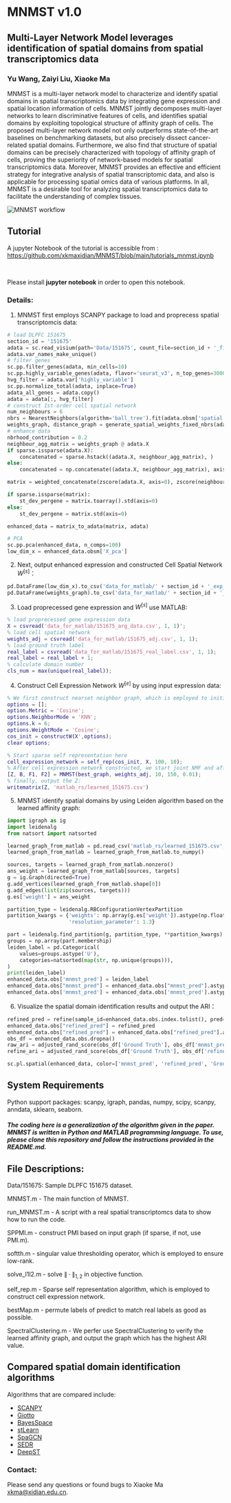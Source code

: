 # MNMST v1.0

## Multi-Layer Network Model leverages identification of spatial domains from spatial transcriptomics data

###  Yu Wang, Zaiyi Liu, Xiaoke Ma

MNMST is a multi-layer network model to characterize and identify spatial domains in spatial transcriptomics data by integrating gene expression and spatial location information of cells. MNMST jointly decomposes multi-layer networks to learn discriminative features of cells, and identifies spatial domains by exploiting topological structure of affinity graph of cells. The proposed multi-layer network model not only outperforms state-of-the-art baselines on benchmarking datasets, but also precisely dissect cancer-related spatial domains. Furthermore, we also find that structure of spatial domains can be precisely characterized with topology of affinity graph of cells, proving the superiority of network-based models for spatial transcriptomics data. Moreover, MNMST provides an effective and efficient strategy for integrative analysis of spatial transcriptomic data, and also is applicable for processing spatial omics data of various platforms. In all, MNMST is a desirable tool for analyzing spatial transcriptomics data to facilitate the understanding of complex tissues.

![MNMST workflow](docs/MNMST.png)

## Tutorial

A jupyter Notebook of the tutorial is accessible from : 
<br>
https://github.com/xkmaxidian/MNMST/blob/main/tutorials_mnmst.ipynb

<br>

Please install **jupyter notebook** in order to open this notebook.

### Details: 

1. MNMST first employs SCANPY package to load and proprecess spatial transcriptomcis data:

```python
# load DLPFC 151675
section_id = '151675'
adata = sc.read_visium(path='Data/151675', count_file=section_id + '_filtered_feature_bc_matrix.h5')
adata.var_names_make_unique()
# filter genes
sc.pp.filter_genes(adata, min_cells=10)
sc.pp.highly_variable_genes(adata, flavor='seurat_v3', n_top_genes=3000)
hvg_filter = adata.var['highly_variable']
sc.pp.normalize_total(adata, inplace=True)
adata_all_genes = adata.copy()
adata = adata[:, hvg_filter]
# construct 1st-order cell spatial network
num_neighbours = 6
nbrs = NearestNeighbors(algorithm='ball_tree').fit(adata.obsm['spatial'])
weights_graph, distance_graph = generate_spatial_weights_fixed_nbrs(adata.obsm['spatial'], num_neighbours=num_neighbours, decay_type='reciprocal', nbr_object=nbrs, verbose=False)
# enhance data
nbrhood_contribution = 0.2
neighbour_agg_matrix = weights_graph @ adata.X
if sparse.issparse(adata.X):
    concatenated = sparse.hstack((adata.X, neighbour_agg_matrix), )
else:
    concatenated = np.concatenate((adata.X, neighbour_agg_matrix), axis=1,)

matrix = weighted_concatenate(zscore(adata.X, axis=0), zscore(neighbour_agg_matrix, axis=0), nbrhood_contribution)

if sparse.issparse(matrix):
    st_dev_pergene = matrix.toarray().std(axis=0)
else:
    st_dev_pergene = matrix.std(axis=0)

enhanced_data = matrix_to_adata(matrix, adata)

# PCA
sc.pp.pca(enhanced_data, n_comps=100)
low_dim_x = enhanced_data.obsm['X_pca']
```

2. Next, output enhanced expression and constructed Cell Spatial Network $W^{[s]}$：

```python
pd.DataFrame(low_dim_x).to_csv('data_for_matlab/' + section_id + '_exp_data.csv')
pd.DataFrame(weights_graph).to_csv('data_for_matlab/' + section_id + '_adj.csv')
```

3. Load proprecessed  gene expression and $W^{[s]}$ use MATLAB:

```matlab
% load proprecessed gene expression data
X = csvread('data_for_matlab/151675_arg_data.csv', 1, 1)';
% load cell spatial network
weights_adj = csvread('data_for_matlab/151675_adj.csv', 1, 1);
% load ground truth label
real_label = csvread('data_for_matlab/151675_real_label.csv', 1, 1);
real_label = real_label + 1;
% calculate domain number
cls_num = max(unique(real_label));
```

4. Construct Cell Expression Network $W^{[e]}$ by using input expression data:

```matlab
% We first construct nearset neighbor graph, which is employed to initialize self-representation learning and trace optimization optimization.
options = [];
option.Metric = 'Cosine';
options.NeighborMode = 'KNN';
options.k = 6;
options.WeightMode = 'Cosine';
cos_init = constructW(X',options);
clear options;

% Start sparse self representation here
cell_expression_network = self_rep(cos_init, X, 100, 10);
% After cell expression network constructed, we start joint NMF and affinity graph learning, where Z is the learned affinity graph:
[Z, B, F1, F2] = MNMST(best_graph, weights_adj, 10, 150, 0.01);
% finally, output the Z:
writematrix(Z, 'matlab_rs/learned_151675.csv')
```

5. MNMST identify spatial domains by using Leiden algorithm based on the learned affinity graph:

```python
import igraph as ig
import leidenalg
from natsort import natsorted

learned_graph_from_matlab = pd.read_csv('matlab_rs/learned_151675.csv', header=None)
learned_graph_from_matlab = learned_graph_from_matlab.to_numpy()

sources, targets = learned_graph_from_matlab.nonzero()
ans_weight = learned_graph_from_matlab[sources, targets]
g = ig.Graph(directed=True)
g.add_vertices(learned_graph_from_matlab.shape[0])
g.add_edges(list(zip(sources, targets)))
g.es['weight'] = ans_weight

partition_type = leidenalg.RBConfigurationVertexPartition
partition_kwargs = {'weights': np.array(g.es['weight']).astype(np.float64), 'n_iterations': -1, 'seed': 42,
                    'resolution_parameter': 1.3}

part = leidenalg.find_partition(g, partition_type, **partition_kwargs)
groups = np.array(part.membership)
leiden_label = pd.Categorical(
    values=groups.astype('U'),
    categories=natsorted(map(str, np.unique(groups))),
)
print(leiden_label)
enhanced_data.obs['mnmst_pred'] = leiden_label
enhanced_data.obs["mnmst_pred"] = enhanced_data.obs["mnmst_pred"].astype('int')
enhanced_data.obs['mnmst_pred'] = enhanced_data.obs['mnmst_pred'].astype('category')
```

6. Visualize the spatial domain identification results and output the ARI：

```python
refined_pred = refine(sample_id=enhanced_data.obs.index.tolist(), pred=enhanced_data.obs["mnmst_pred"].tolist(), dis=weights_graph.A, shape="hexagon")
enhanced_data.obs["refined_pred"] = refined_pred
enhanced_data.obs["refined_pred"] = enhanced_data.obs["refined_pred"].astype('category')
obs_df = enhanced_data.obs.dropna()
raw_ari = adjusted_rand_score(obs_df['Ground Truth'], obs_df['mnmst_pred'])
refine_ari = adjusted_rand_score(obs_df['Ground Truth'], obs_df['refined_pred'])

sc.pl.spatial(enhanced_data, color=['mnmst_pred', 'refined_pred', 'Ground Truth'], title=['MNMST (ARI=%.2f)'% raw_ari, 'refine_MNMST (ARI=%.2f)'% refine_ari, 'Ground Truth'])
```



## System Requirements

Python support packages: scanpy, igraph, pandas, numpy, scipy, scanpy, anndata, sklearn, seaborn.



##### The coding here is a generalization of the algorithm given in the paper. MNMST is written in Python and MATLAB programming language. To use, please clone this repository and follow the instructions provided in the README.md.

## File Descriptions:

Data/151675: Sample DLPFC 151675 dataset.

MNMST.m - The main function of MNMST.

run_MNMST.m - A script with a real spatial transcriptomcs data to show how to run the code.

SPPMI.m - construct PMI based on input graph (if sparse, if not, use PMI.m).

softth.m - singular value thresholding operator, which is employed to ensure low-rank.

solve_l1l2.m - solve $\|\cdot\|_{1,2}$ in objective function.

self_rep.m - Sparse self representation algorithm, which is employed to construct cell expression network.

bestMap.m - permute labels of predict to match real labels as good as possible.

SpectralClustering.m - We perfer use SpectralClustering to verify the learned affinity graph, and output the graph which has the highest ARI value.

## Compared spatial domain identification algorithms

Algorithms that are compared include: 

* [SCANPY](https://github.com/scverse/scanpy-tutorials)
* [Giotto](https://github.com/drieslab/Giotto)
* [BayesSpace](https://github.com/edward130603/BayesSpace)
* [stLearn](https://github.com/BiomedicalMachineLearning/stLearn)
* [SpaGCN](https://github.com/jianhuupenn/SpaGCN)
* [SEDR](https://github.com/JinmiaoChenLab/SEDR/)
* [DeepST](https://github.com/JiangBioLab/DeepST)

### Contact:

Please send any questions or found bugs to Xiaoke Ma [xkma@xidian.edu.cn](mailto:xkma@xidian.edu.cn).
